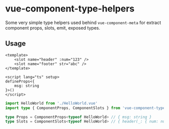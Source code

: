 # vue-component-type-helpers

Some very simple type helpers used behind `vue-component-meta` for extract component props, slots, emit, exposed types.

## Usage

```vue
<template>
	<slot name="header" :num="123" />
	<slot name="footer" str="abc" />
</template>

<script lang="ts" setup>
defineProps<{
	msg: string
}>()
</script>
```

```ts
import HelloWorld from './HelloWorld.vue'
import type { ComponentProps, ComponentSlots } from 'vue-component-type-helpers'

type Props = ComponentProps<typeof HelloWorld> // { msg: string }
type Slots = ComponentSlots<typeof HelloWorld> // { header(_: { num: number; }): any; footer(_: { str: string; }): any; }
```

